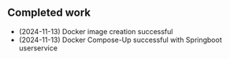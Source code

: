 ## Completed work
- (2024-11-13) Docker image creation successful
- (2024-11-13) Docker Compose-Up successful with Springboot userservice
